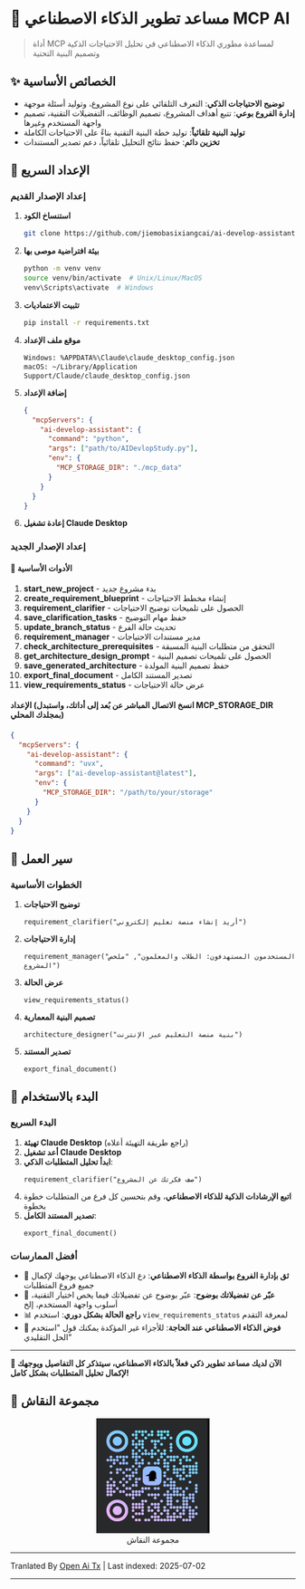 # 🚀 مساعد تطوير الذكاء الاصطناعي MCP AI

> أداة MCP لمساعدة مطوري الذكاء الاصطناعي في تحليل الاحتياجات الذكية وتصميم البنية التحتية

## ✨ الخصائص الأساسية

- **توضيح الاحتياجات الذكي**: التعرف التلقائي على نوع المشروع، وتوليد أسئلة موجهة
- **إدارة الفروع بوعي**: تتبع أهداف المشروع، تصميم الوظائف، التفضيلات التقنية، تصميم واجهة المستخدم وغيرها
- **توليد البنية تلقائياً**: توليد خطة البنية التقنية بناءً على الاحتياجات الكاملة
- **تخزين دائم**: حفظ نتائج التحليل تلقائياً، دعم تصدير المستندات

## 📁 الإعداد السريع

### إعداد الإصدار القديم
1. **استنساخ الكود**
   ```bash
   git clone https://github.com/jiemobasixiangcai/ai-develop-assistant.git
   ```
2. **بيئة افتراضية موصى بها**
   ```bash
   python -m venv venv
   source venv/bin/activate  # Unix/Linux/MacOS
   venv\Scripts\activate  # Windows
   ```
3. **تثبيت الاعتماديات**
   ```bash
   pip install -r requirements.txt
   ```

4. **موقع ملف الإعداد**
   ```
   Windows: %APPDATA%\Claude\claude_desktop_config.json
   macOS: ~/Library/Application Support/Claude/claude_desktop_config.json
   ```

5. **إضافة الإعداد**
   ```json
   {
     "mcpServers": {
       "ai-develop-assistant": {
         "command": "python",
         "args": ["path/to/AIDevlopStudy.py"],
         "env": {
           "MCP_STORAGE_DIR": "./mcp_data"
         }
       }
     }
   }
   ```

3. **إعادة تشغيل Claude Desktop**

### إعداد الإصدار الجديد
#### 🔧 الأدوات الأساسية
1. **start_new_project** - بدء مشروع جديد
2. **create_requirement_blueprint** - إنشاء مخطط الاحتياجات
3. **requirement_clarifier** - الحصول على تلميحات توضيح الاحتياجات
4. **save_clarification_tasks** - حفظ مهام التوضيح
5. **update_branch_status** - تحديث حالة الفرع
6. **requirement_manager** - مدير مستندات الاحتياجات
7. **check_architecture_prerequisites** - التحقق من متطلبات البنية المسبقة
8. **get_architecture_design_prompt** - الحصول على تلميحات تصميم البنية
9. **save_generated_architecture** - حفظ تصميم البنية المولدة
10. **export_final_document** - تصدير المستند الكامل
11. **view_requirements_status** - عرض حالة الاحتياجات

#### الإعداد (انسخ الاتصال المباشر عن بُعد إلى أداتك، واستبدل MCP_STORAGE_DIR بمجلدك المحلي)
   ```json
   {
     "mcpServers": {
       "ai-develop-assistant": {
         "command": "uvx",
         "args": ["ai-develop-assistant@latest"],
         "env": {
           "MCP_STORAGE_DIR": "/path/to/your/storage"
         }
       }
     }
   }
   ```

## 🎯 سير العمل

### الخطوات الأساسية

1. **توضيح الاحتياجات**
   ```
   requirement_clarifier("أريد إنشاء منصة تعليم إلكتروني")
   ```

2. **إدارة الاحتياجات**
   ```
   requirement_manager("المستخدمون المستهدفون: الطلاب والمعلمون", "ملخص المشروع")
   ```

3. **عرض الحالة**
   ```
   view_requirements_status()
   ```

4. **تصميم البنية المعمارية**
   ```
   architecture_designer("بنية منصة التعليم عبر الإنترنت")
   ```

5. **تصدير المستند**
   ```
   export_final_document()
   ```

## 🚀 البدء بالاستخدام

### البدء السريع
1. **تهيئة Claude Desktop** (راجع طريقة التهيئة أعلاه)
2. **أعد تشغيل Claude Desktop**
3. **ابدأ تحليل المتطلبات الذكي**:
   ```
   requirement_clarifier("صف فكرتك عن المشروع")
   ```
4. **اتبع الإرشادات الذكية للذكاء الاصطناعي**، وقم بتحسين كل فرع من المتطلبات خطوة بخطوة
5. **تصدير المستند الكامل**:
   ```
   export_final_document()
   ```

### أفضل الممارسات
- 💬 **ثق بإدارة الفروع بواسطة الذكاء الاصطناعي**: دع الذكاء الاصطناعي يوجهك لإكمال جميع فروع المتطلبات
- 🎯 **عبّر عن تفضيلاتك بوضوح**: عبّر بوضوح عن تفضيلاتك فيما يخص اختيار التقنية، أسلوب واجهة المستخدم، إلخ
- 📊 **راجع الحالة بشكل دوري**: استخدم `view_requirements_status` لمعرفة التقدم
- 🤖 **فوض الذكاء الاصطناعي عند الحاجة**: للأجزاء غير المؤكدة يمكنك قول "استخدم الحل التقليدي"

---

**🎯 الآن لديك مساعد تطوير ذكي فعلاً بالذكاء الاصطناعي، سيتذكر كل التفاصيل ويوجهك لإكمال تحليل المتطلبات بشكل كامل!**

## 💬 مجموعة النقاش

<div align="center">
<img src="https://raw.githubusercontent.com/jiemobasixiangcai/ai-develop-assistant/main/./assets/qr-code.jpg" width="200" alt="مجموعة النقاش">
<br>
مجموعة النقاش
</div>


---


Tranlated By [Open Ai Tx](https://github.com/OpenAiTx/OpenAiTx) | Last indexed: 2025-07-02


---